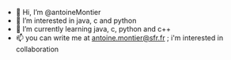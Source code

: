 - 👋 Hi, I’m @antoineMontier
- 👀 I’m interested in java, c and python
- 🌱 I’m currently learning java, c, python and c++
- 📫 you can write me at antoine.montier@sfr.fr ; i'm interested in collaboration

<!---
antoineMontier/antoineMontier is a ✨ special ✨ repository because its `README.md` (this file) appears on your GitHub profile.
You can click the Preview link to take a look at your changes.
--->
